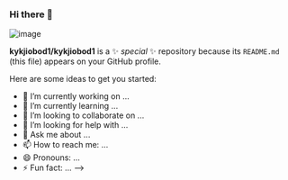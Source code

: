 ### Hi there 👋

![image](https://github.com/kykjiobod1/kykjiobod1/blob/main/1659541764290539938_960x1440%20(2).gif)



**kykjiobod1/kykjiobod1** is a ✨ _special_ ✨ repository because its `README.md` (this file) appears on your GitHub profile.

Here are some ideas to get you started:

- 🔭 I’m currently working on ...
- 🌱 I’m currently learning ...
- 👯 I’m looking to collaborate on ...
- 🤔 I’m looking for help with ...
- 💬 Ask me about ...
- 📫 How to reach me: ...
- 😄 Pronouns: ...
- ⚡ Fun fact: ...
-->
